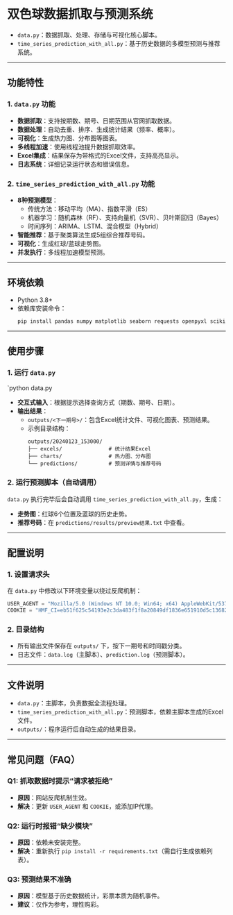 # 双色球数据抓取与预测系统

- `data.py`：数据抓取、处理、存储与可视化核心脚本。  
- `time_series_prediction_with_all.py`：基于历史数据的多模型预测与推荐系统。

---

## 功能特性

### 1. `data.py` 功能
- **数据抓取**：支持按期数、期号、日期范围从官网抓取数据。
- **数据处理**：自动去重、排序、生成统计结果（频率、概率）。
- **可视化**：生成热力图、分布图等图表。
- **多线程加速**：使用线程池提升数据抓取效率。
- **Excel集成**：结果保存为带格式的Excel文件，支持高亮显示。
- **日志系统**：详细记录运行状态和错误信息。

### 2. `time_series_prediction_with_all.py` 功能
- **8种预测模型**：  
  - 传统方法：移动平均（MA）、指数平滑（ES）  
  - 机器学习：随机森林（RF）、支持向量机（SVR）、贝叶斯回归（Bayes）  
  - 时间序列：ARIMA、LSTM、混合模型（Hybrid）  
- **智能推荐**：基于聚类算法生成5组综合推荐号码。
- **可视化**：生成红球/蓝球走势图。
- **并发执行**：多线程加速模型预测。

---

## 环境依赖
- Python 3.8+
- 依赖库安装命令：
  ```bash
  pip install pandas numpy matplotlib seaborn requests openpyxl scikit-learn statsmodels tensorflow kmodes
  ```

---

## 使用步骤

### 1. 运行 `data.py`
`python data.py

- **交互式输入**：根据提示选择查询方式（期数、期号、日期）。
- **输出结果**：
  - `outputs/<下一期号>/`：包含Excel统计文件、可视化图表、预测结果。
  - 示例目录结构：
    ```
    outputs/20240123_153000/
    ├── excels/               # 统计结果Excel
    ├── charts/               # 热力图、分布图
    └── predictions/          # 预测详情与推荐号码
    ```

### 2. 运行预测脚本（自动调用）
`data.py` 执行完毕后会自动调用 `time_series_prediction_with_all.py`，生成：
- **走势图**：红球6个位置及蓝球的历史走势。
- **推荐号码**：在 `predictions/results/preview结果.txt` 中查看。

---

## 配置说明
### 1. 设置请求头
在 `data.py` 中修改以下环境变量以绕过反爬机制：
```python
USER_AGENT = "Mozilla/5.0 (Windows NT 10.0; Win64; x64) AppleWebKit/537.36..."
COOKIE = "HMF_CI=eb51f625c54193e2c3da483f1f8a20849df1836e651910d5c13682ac94490c626fd7ee9b8958ab34c8abc8a8f7fc5dd52f24fdae80b7aaa45255ee8f42c1015380; 21_vq=3"
```

### 2. 目录结构
- 所有输出文件保存在 `outputs/` 下，按下一期号和时间戳分类。
- 日志文件：`data.log`（主脚本）、`prediction.log`（预测脚本）。

---

## 文件说明
- `data.py`：主脚本，负责数据全流程处理。
- `time_series_prediction_with_all.py`：预测脚本，依赖主脚本生成的Excel文件。
- `outputs/`：程序运行后自动生成的结果目录。

---

## 常见问题（FAQ）

### Q1: 抓取数据时提示“请求被拒绝”
- **原因**：网站反爬机制生效。
- **解决**：更新 `USER_AGENT` 和 `COOKIE`，或添加IP代理。

### Q2: 运行时报错“缺少模块”
- **原因**：依赖未安装完整。
- **解决**：重新执行 `pip install -r requirements.txt`（需自行生成依赖列表）。

### Q3: 预测结果不准确
- **原因**：模型基于历史数据统计，彩票本质为随机事件。
- **建议**：仅作为参考，理性购彩。
